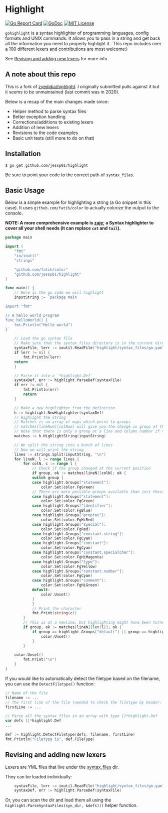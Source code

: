 # Highlight
[![Go Report Card](https://goreportcard.com/badge/github.com/jessp01/gohighlight)](https://goreportcard.com/report/github.com/jessp01/gohighlight)
[![GoDoc](https://godoc.org/github.com/jessp01/gohighlight?status.svg)](http://godoc.org/github.com/jessp01/gohighlight)
[![MIT License](https://img.shields.io/badge/license-MIT-blue.svg)](https://github.com/jessp01/gohighlight/blob/master/LICENSE)

`gohighlight` is a syntax highlighter of programming languages, config formats and UNIX commands. 
It allows you to pass in a string and get back all the information you need to properly highlight it..
This repo includes over a 100 different lexers and contributions are most welcome:)

See [Revising and adding new lexers](#revising-and-adding-new-lexers) for more info.

## A note about this repo

This is a fork of [zyedidia/highlight](https://github.com/zyedidia/highlight). 
I originally submitted pulls against it but it seems to be unmaintained (last commit was in 2020).

Below is a recap of the main changes made since:
- Helper method to parse syntax files
- Better exception handling
- Corrections/additions to existing lexers
- Addition of new lexers
- Revisions to the code examples
- Basic unit tests (still more to do on that)

## Installation

```
$ go get github.com/jessp01/highlight
```

Be sure to point your code to the correct path of `syntax_files`.

## Basic Usage

Below is a simple example for highlighting a string (a Go snippet in this case). 
It uses `github.com/fatih/color` to actually colorize the output to the console.

**NOTE: A more comprehensive example is [zaje](https://github.com/jessp01/zaje); a Syntax highlighter to cover all your shell needs (it can replace `cat` and `tail`).**

```go
package main

import (
    "fmt"
    "io/ioutil"
    "strings"

    "github.com/fatih/color"
    "github.com/jessp01/highlight"
)

func main() {
    // Here is the go code we will highlight
    inputString := `package main

import "fmt"

// A hello world program
func helloWorld() {
    fmt.Println("Hello world")
}`

    // Load the go syntax file
    // Make sure that the syntax_files directory is in the current directory
    syntaxFile, lerr := ioutil.ReadFile("highlight/syntax_files/go.yaml")
    if lerr != nil {
        fmt.Println(lerr)
	return
    }    

    // Parse it into a `*highlight.Def`
    syntaxDef, err := highlight.ParseDef(syntaxFile)
    if err != nil {
        fmt.Println(err)
        return
    }

    // Make a new highlighter from the definition
    h := highlight.NewHighlighter(syntaxDef)
    // Highlight the string
    // Matches is an array of maps which point to groups
    // matches[lineNum][colNum] will give you the change in group at that line and column number
    // Note that there is only a group at a line and column number if the syntax highlighting changed at that position
    matches := h.HighlightString(inputString)

    // We split the string into a bunch of lines
    // Now we will print the string
    lines := strings.Split(inputString, "\n")
    for lineN, l := range lines {
        for colN, c := range l {
            // Check if the group changed at the current position
            if group, ok := matches[lineN][colN]; ok {
		    switch group {
		    case highlight.Groups["statement"]:
			    color.Set(color.FgGreen)
		    // There are more possible groups available than just these ones
		    case highlight.Groups["statement"]:
			    color.Set(color.FgGreen)
		    case highlight.Groups["identifier"]:
			    color.Set(color.FgBlue)
		    case highlight.Groups["preproc"]:
			    color.Set(color.FgHiRed)
		    case highlight.Groups["special"]:
			    color.Set(color.FgRed)
		    case highlight.Groups["constant.string"]:
			    color.Set(color.FgCyan)
		    case highlight.Groups["constant"]:
			    color.Set(color.FgCyan)
		    case highlight.Groups["constant.specialChar"]:
			    color.Set(color.FgHiMagenta)
		    case highlight.Groups["type"]:
			    color.Set(color.FgYellow)
		    case highlight.Groups["constant.number"]:
			    color.Set(color.FgCyan)
		    case highlight.Groups["comment"]:
			    color.Set(color.FgHiGreen)
		    default:
			    color.Unset()
		    }
            }
            // Print the character
            fmt.Print(string(c))
        }
        // This is at a newline, but highlighting might have been turned off at the very end of the line so we should check that.
        if group, ok := matches[lineN][len(l)]; ok {
            if group == highlight.Groups["default"] || group == highlight.Groups[""] {
                color.Unset()
            }
        }

	color.Unset()
        fmt.Print("\n")
    }
}
```

If you would like to automatically detect the filetype based on the filename, you can use the `DetectFiletype()` function:

```go
// Name of the file
filename := ...
// The first line of the file (needed to check the filetype by header: e.g. `#!/bin/bash` means shell)
firstLine := ...

// Parse all the syntax files in an array with type []*highlight.Def
var defs []*highlight.Def
...

def := highlight.DetectFiletype(defs, filename, firstLine)
fmt.Println("Filetype is", def.FileType)
```

## Revising and adding new lexers

Lexers are YML files that live under the [syntax\_files](./syntax_files) dir.

They can be loaded individually:
```go
    syntaxFile, lerr := ioutil.ReadFile("highlight/syntax_files/go.yaml")
    syntaxDef, err := highlight.ParseDef(syntaxFile)
```

Or, you can scan the dir and load them all using the `highlight.ParseSyntaxFiles(syn_dir, &defs)()` helper function.
